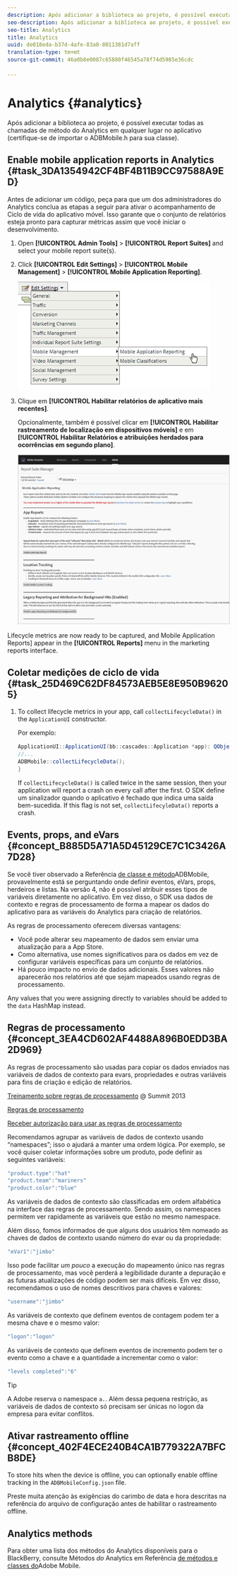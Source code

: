 ```yaml
---
description: Após adicionar a biblioteca ao projeto, é possível executar todas as chamadas de método do Analytics em qualquer lugar no aplicativo (certifique-se de importar o ADBMobile.h para sua classe).
seo-description: Após adicionar a biblioteca ao projeto, é possível executar todas as chamadas de método do Analytics em qualquer lugar no aplicativo (certifique-se de importar o ADBMobile.h para sua classe).
seo-title: Analytics
title: Analytics
uuid: de018eda-b37d-4afe-83a0-8011381d7aff
translation-type: tm+mt
source-git-commit: 46a0b8e0087c65880f46545a78f74d5985e36cdc

---
```



# Analytics {#analytics}

Após adicionar a biblioteca ao projeto, é possível executar todas as chamadas de método do Analytics em qualquer lugar no aplicativo (certifique-se de importar o ADBMobile.h para sua classe).

## Enable mobile application reports in Analytics {#task_3DA1354942CF4BF4B11B9CC97588A9ED}

Antes de adicionar um código, peça para que um dos administradores do Analytics conclua as etapas a seguir para ativar o acompanhamento de Ciclo de vida do aplicativo móvel. Isso garante que o conjunto de relatórios esteja pronto para capturar métricas assim que você iniciar o desenvolvimento.


1. Open **[!UICONTROL Admin Tools]** &gt; **[!UICONTROL Report Suites]** and select your mobile report suite(s).
1. Click **[!UICONTROL Edit Settings]** &gt; **[!UICONTROL Mobile Management]** &gt; **[!UICONTROL Mobile Application Reporting]**.

   ![](assets/mobile-settings.png)

1. Clique em **[!UICONTROL Habilitar relatórios de aplicativo mais recentes]**.

   Opcionalmente, também é possível clicar em **[!UICONTROL Habilitar rastreamento de localização em dispositivos móveis]** e em **[!UICONTROL Habilitar Relatórios e atribuições herdados para ocorrências em segundo plano]**.

   ![](assets/enable-lifecycle.png)

Lifecycle metrics are now ready to be captured, and Mobile Application Reports] appear in the **[!UICONTROL Reports]** menu in the marketing reports interface.

## Coletar medições de ciclo de vida {#task_25D469C62DF84573AEB5E8E950B96205}

1. To collect lifecycle metrics in your app, call `collectLifecycleData()` in the `ApplicationUI` constructor.

   Por exemplo:

   ```java
   ApplicationUI::ApplicationUI(bb::cascades::Application *app): QObject(app) { 
   //... 
   ADBMobile::collectLifecycleData(); 
   } 
   ```

   If `collectLifecycleData()` is called twice in the same session, then your application will report a crash on every call after the first. O SDK define um sinalizador quando o aplicativo é fechado que indica uma saída bem-sucedida. If this flag is not set, `collectLifecyleData()` reports a crash.

## Events, props, and eVars {#concept_B885D5A71A5D45129CE7C1C3426A7D28}


Se você tiver observado a Referência [de classe e método](/help/blackberry/methods.md)ADBMobile, provavelmente está se perguntando onde definir eventos, eVars, props, herdeiros e listas. Na versão 4, não é possível atribuir esses tipos de variáveis diretamente no aplicativo. Em vez disso, o SDK usa dados de contexto e regras de processamento de forma a mapear os dados do aplicativo para as variáveis do Analytics para criação de relatórios.

As regras de processamento oferecem diversas vantagens:

* Você pode alterar seu mapeamento de dados sem enviar uma atualização para a App Store.
* Como alternativa, use nomes significativos para os dados em vez de configurar variáveis específicas para um conjunto de relatórios.
* Há pouco impacto no envio de dados adicionais. Esses valores não aparecerão nos relatórios até que sejam mapeados usando regras de processamento.

Any values that you were assigning directly to variables should be added to the `data` HashMap instead.

## Regras de processamento {#concept_3EA4CD602AF4488A896B0EDD3BA2D969}

As regras de processamento são usadas para copiar os dados enviados nas variáveis de dados de contexto para evars, propriedades e outras variáveis para fins de criação e edição de relatórios.

[Treinamento sobre regras de processamento](https://tv.adobe.com/embed/1181/16506/) @ Summit 2013

[Regras de processamento](https://docs.adobe.com/content/help/en/analytics/admin/admin-tools/processing-rules/processing-rules.html)

[Receber autorização para usar as regras de processamento](https://helpx.adobe.com/analytics/kb/processing-rules-authorization.html)

Recomendamos agrupar as variáveis de dados de contexto usando “namespaces”; isso o ajudará a manter uma ordem lógica. Por exemplo, se você quiser coletar informações sobre um produto, pode definir as seguintes variáveis:

```js
"product.type":"hat" 
"product.team":"mariners" 
"product.color":"blue"
```

As variáveis de dados de contexto são classificadas em ordem alfabética na interface das regras de processamento. Sendo assim, os namespaces permitem ver rapidamente as variáveis que estão no mesmo namespace.

Além disso, fomos informados de que alguns dos usuários têm nomeado as chaves de dados de contexto usando número do evar ou da propriedade:

```js
"eVar1":"jimbo"
```

Isso pode facilitar *um pouco* a execução do mapeamento único nas regras de processamento, mas você perderá a legibilidade durante a depuração e as futuras atualizações de código podem ser mais difíceis. Em vez disso, recomendamos o uso de nomes descritivos para chaves e valores:

```js
"username":"jimbo"
```

As variáveis de contexto que definem eventos de contagem podem ter a mesma chave e o mesmo valor:

```js
"logon":"logon"
```

As variáveis de contexto que definem eventos de incremento podem ter o evento como a chave e a quantidade a incrementar como o valor:

```js
"levels completed":"6"
```

>[!TIP]
>
>A Adobe reserva o namespace `a.`. Além dessa pequena restrição, as variáveis de dados de contexto só precisam ser únicas no logon da empresa para evitar conflitos.

## Ativar rastreamento offline {#concept_402F4ECE240B4CA1B779322A7BFCB8DE}

To store hits when the device is offline, you can optionally enable offline tracking in the `ADBMobileConfig.json` file.

Preste muita atenção às exigências do carimbo de data e hora descritas na referência do arquivo de configuração antes de habilitar o rastreamento offline.

## Analytics methods

Para obter uma lista dos métodos do Analytics disponíveis para o BlackBerry, consulte Métodos *do* Analytics em Referência [de métodos e classes do](/help/blackberry/methods.md)Adobe Mobile.